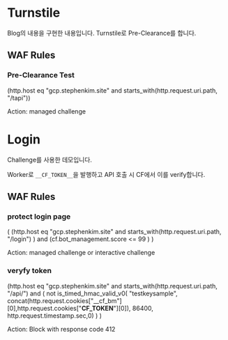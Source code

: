 # Turnstile

Blog의 내용을 구현한 내용입니다.
Turnstile로 Pre-Clearance를 합니다.

## WAF Rules

### Pre-Clearance Test
(http.host eq "gcp.stephenkim.site" and starts_with(http.request.uri.path, "/tapi"))

Action: managed challenge 

# Login

Challenge를 사용한 데모입니다.

Worker로 `__CF_TOKEN__`을 발행하고 API 호출 시 CF에서 이를 verify합니다.

## WAF Rules
### protect login page
(
  (http.host eq "gcp.stephenkim.site" and starts_with(http.request.uri.path, "/login") ) and 
  (cf.bot_management.score <= 99   )
)

Action: managed challenge or interactive challenge

### veryfy token
(http.host eq "gcp.stephenkim.site" and starts_with(http.request.uri.path, "/api/")
and
  ( 
     not is_timed_hmac_valid_v0(
      "testkeysample",
      concat(http.request.cookies["__cf_bm"][0],http.request.cookies["__CF_TOKEN__"][0]),
      86400, http.request.timestamp.sec,0) 
   )
)

Action: Block with response code 412
